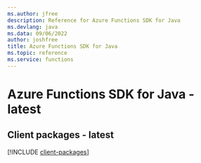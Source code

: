 ```yaml
---
ms.author: jfree
description: Reference for Azure Functions SDK for Java
ms.devlang: java
ms.data: 09/06/2022
author: joshfree
title: Azure Functions SDK for Java
ms.topic: reference
ms.service: functions
---
```

# Azure Functions SDK for Java - latest

## Client packages - latest
[!INCLUDE [client-packages](functions-client-index.md)]